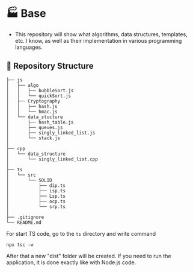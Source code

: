 # 🏭 Base
- This repository will show what algorithms, data structures, templates, etc. I know, as well as their implementation in various programming languages.

## 📂 Repository Structure
```
├── js
│   ├── algo
│   │   ├── bubbleSort.js
│   │   └── quickSort.js
│   ├── Cryptography
│   │   ├── hash.js
│   │   └── hmac.js
│   └── data_stucture
│       ├── hash_table.js
│       ├── queues.js
│       ├── singly_linked_list.js
│       └── stack.js
│
├── cpp
│   └── data_structure
│       └── singly_linked_list.cpp
│
├── ts
│   └── src
│       └── SOLID 
│           ├── dip.ts
│           ├── isp.ts
│           ├── Lsp.ts
│           ├── ocp.ts
│           └── srp.ts
│
├── .gitignore
└── README.md
```

For start TS code, go to the ```ts``` directory and write command
```
npx tsc -w
```
After that a new "dist" folder will be created. If you need to run the application, it is done exactly like with Node.js code.
